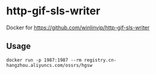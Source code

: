 # http-gif-sls-writer

Docker for https://github.com/winlinvip/http-gif-sls-writer

## Usage

```
docker run -p 1987:1987 --rm registry.cn-hangzhou.aliyuncs.com/ossrs/hgsw
```

